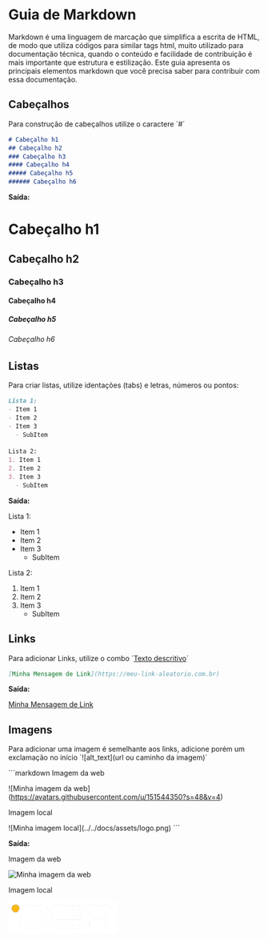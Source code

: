 # Guia de Markdown

Markdown é uma linguagem de marcação que simplifica a escrita de HTML, de modo que utiliza códigos para similar tags html, muito utilizado para documentação técnica, quando o conteúdo e facilidade de contribuição é mais importante que estrutura e estilização. Este guia apresenta os principais elementos markdown que você precisa saber para contribuir com essa documentação.

## Cabeçalhos

Para construção de cabeçalhos utilize o caractere ´#´ 

```markdown
# Cabeçalho h1
## Cabeçalho h2
### Cabeçalho h3
#### Cabeçalho h4
##### Cabeçalho h5
###### Cabeçalho h6
```

**Saída:**

# Cabeçalho h1
## Cabeçalho h2
### Cabeçalho h3
#### Cabeçalho h4
##### Cabeçalho h5
###### Cabeçalho h6

## Listas

Para criar listas, utilize identações (tabs) e letras, números ou pontos:

```markdown
Lista 1:
- Item 1
- Item 2
- Item 3
  - SubItem

Lista 2:
1. Item 1
2. Item 2
3. Item 3
  - SubItem
```

**Saída:**

Lista 1:
- Item 1
- Item 2
- Item 3
  - SubItem

Lista 2:
1. Item 1
2. Item 2
3. Item 3
   - SubItem

## Links

Para adicionar Links, utilize o combo ´[Texto descritivo](url)´

```markdown
[Minha Mensagem de Link](https://meu-link-aleatorio.com.br)
```

**Saída:**

[Minha Mensagem de Link](https://meu-link-aleatorio.com.br)


## Imagens

Para adicionar uma imagem é semelhante aos links, adicione porém um exclamação no início ´![alt_text](url ou caminho da imagem)´

´´´markdown
Imagem da web

\![Minha imagem da web]\(https://avatars.githubusercontent.com/u/151544350?s=48&v=4)

Imagem local

\![Minha imagem local]\(../../docs/assets/logo.png)
´´´

**Saída:**

Imagem da web

![Minha imagem da web](https://avatars.githubusercontent.com/u/151544350?s=48&v=4)

Imagem local

![Minha imagem local](../../docs/assets/logo.png)
